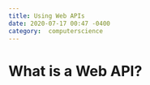 ```yaml
--- 
title: Using Web APIs
date: 2020-07-17 00:47 -0400
category:  computerscience 
---
```


# What is a Web API? 